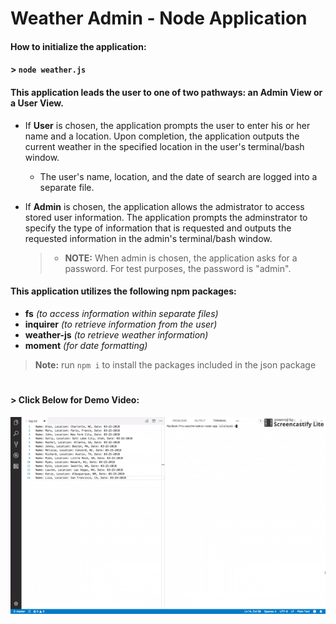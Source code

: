 # Weather Admin - Node Application

#### __How to initialize the application:__
#### > `node weather.js`

#### __This application leads the user to one of two pathways: an Admin View or a User View.__

* If __User__ is chosen, the application prompts the user to enter his or her name and a location. Upon completion, the application outputs the current weather in the specified location in the user's terminal/bash window.
    * The user's name, location, and the date of search are logged into a separate file.

* If __Admin__ is chosen, the application allows the admistrator to access stored user information. The application prompts the adminstrator to specify the type of information that is requested and outputs the requested information in the admin's terminal/bash window. 

    > * __NOTE:__ When admin is chosen, the application asks for a password. For test purposes, the password is "admin".

#### __This application utilizes the following npm packages:__
* __fs__ _(to access information within separate files)_
* __inquirer__ _(to retrieve information from the user)_
* __weather-js__ _(to retrieve weather information)_
* __moment__ _(for date formatting)_

> __Note:__ run `npm i` to install the packages included in the json package

#

#### > __Click Below for Demo Video:__

[![Weather Admin Demo Video](weatheradmin1.gif)](https://drive.google.com/open?id=1Mp5WGldwA5xOsHOidF1Uw4-ikepaNT94)



